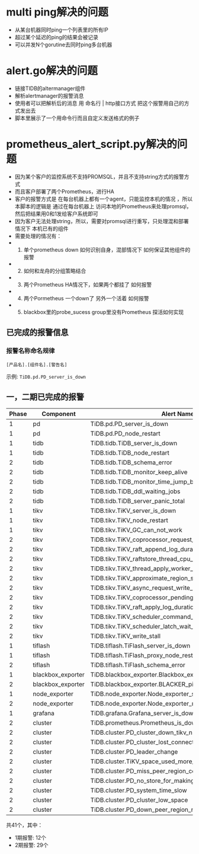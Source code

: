 # multi ping解决的问题
- 从某台机器同时ping一个列表里的所有IP
- 超过某个延迟的ping的结果会被记录
- 可以并发N个gorutine去同时ping多台机器

# alert.go解决的问题
- 链接TIDB的altermanager组件
- 解析alertmanager的报警消息
- 使用者可以把解析后的消息 用 命名行 | http接口方式 把这个报警用自己的方式发出去
- 脚本里展示了一个用命令行而且自定义发送格式的例子

# prometheus_alert_script.py解决的问题
* 因为某个客户的监控系统不支持PROMSQL，并且不支持string方式的报警方式
* 而且客户部署了两个Prometheus，进行HA
* 客户的报警方式是 在每台机器上都有一个agent，只能监控本机的情况 ，所以本脚本的逻辑是 通过在每台机器上 访问本地的Prometheus来处理promsql，然后把结果用0和1发给客户系统即可
* 因为客户无法处理string，所以，需要对promsql进行重写，只处理混和部署情况下 本机已有的组件
* 需要处理的情况有：
* 1.   单个prometheus down 如何识别自身，混部情况下 如何保证其他组件的报警
* 2.   如何和龙舟的分组策略结合
* 3.  两个Prometheus HA情况下，如果两个都挂了 如何报警
* 4.  两个Pormetheus 一个down了 另外一个活着 如何报警
* 5.  blackbox里的probe_sucess group里没有Prometheus 探活如何实现

## 已完成的报警信息

### 报警名称命名规律

`[产品名].[组件名].[警告名]`

示例: `TiDB.pd.PD_server_is_down`

## 一，二期已完成的报警

| Phase | Component         | Alert Name                                               |
| ----- | ----------------- | -------------------------------------------------------- |
| 1     | pd                | TiDB.pd.PD_server_is_down                                |
| 1     | pd                | TiDB.pd.PD_node_restart                                  |
| 1     | tidb              | TiDB.tidb.TiDB_server_is_down                            |
| 1     | tidb              | TiDB.tidb.TiDB_node_restart                              |
| 2     | tidb              | TiDB.tidb.TiDB_schema_error                              |
| 2     | tidb              | TiDB.tidb.TiDB_monitor_keep_alive                        |
| 2     | tidb              | TiDB.tidb.TiDB_monitor_time_jump_back_error              |
| 2     | tidb              | TiDB.tidb.TiDB_ddl_waiting_jobs                          |
| 2     | tidb              | TiDB.tidb.TiDB_server_panic_total                        |
| 1     | tikv              | TiDB.tikv.TiKV_server_is_down                            |
| 1     | tikv              | TiDB.tikv.TiKV_node_restart                              |
| 1     | tikv              | TiDB.tikv.TiKV_GC_can_not_work                           |
| 2     | tikv              | TiDB.tikv.TiKV_coprocessor_request_error                 |
| 2     | tikv              | TiDB.tikv.TiKV_raft_append_log_duration_secs             |
| 2     | tikv              | TiDB.tikv.TiKV_raftstore_thread_cpu_seconds_total        |
| 2     | tikv              | TiDB.tikv.TiKV_thread_apply_worker_cpu_seconds           |
| 2     | tikv              | TiDB.tikv.TiKV_approximate_region_size                   |
| 2     | tikv              | TiDB.tikv.TiKV_async_request_write_duration_seconds      |
| 2     | tikv              | TiDB.tikv.TiKV_coprocessor_pending_request               |
| 2     | tikv              | TiDB.tikv.TiKV_raft_apply_log_duration_secs              |
| 2     | tikv              | TiDB.tikv.TiKV_scheduler_command_duration_seconds        |
| 2     | tikv              | TiDB.tikv.TiKV_scheduler_latch_wait_duration_seconds     |
| 2     | tikv              | TiDB.tikv.TiKV_write_stall                               |
| 1     | tiflash           | TiDB.tiflash.TiFlash_server_is_down                      |
| 1     | tiflash           | TiDB.tiflash.TiFlash_proxy_node_restart                  |
| 2     | tiflash           | TiDB.tiflash.TiFlash_schema_error                        |
| 1     | blackbox_exporter | TiDB.blackbox_exporter.Blackbox_exporter_server_is_down  |
| 2     | blackbox_exporter | TiDB.blackbox_exporter.BLACKER_ping_latency_more_than_1s |
| 1     | node_exporter     | TiDB.node_exporter.Node_exporter_server_is_down          |
| 2     | node_exporter     | TiDB.node_exporter.Node_exporter_node_restart            |
| 1     | grafana           | TiDB.grafana.Grafana_server_is_down                      |
| 2     | cluster           | TiDB.prometheus.Prometheus_is_down                       |
| 2     | cluster           | TiDB.cluster.PD_cluster_down_tikv_nums                   |
| 2     | cluster           | TiDB.cluster.PD_cluster_lost_connect_tikv_nums           |
| 2     | cluster           | TiDB.cluster.PD_leader_change                            |
| 2     | cluster           | TiDB.cluster.TiKV_space_used_more_than_80                |
| 2     | cluster           | TiDB.cluster.PD_miss_peer_region_count                   |
| 2     | cluster           | TiDB.cluster.PD_no_store_for_making_replica              |
| 2     | cluster           | TiDB.cluster.PD_system_time_slow                         |
| 2     | cluster           | TiDB.cluster.PD_cluster_low_space                        |
| 2     | cluster           | TiDB.cluster.PD_down_peer_region_nums                    |

共41个，其中：
* 1期报警: 12个
* 2期报警: 29个
